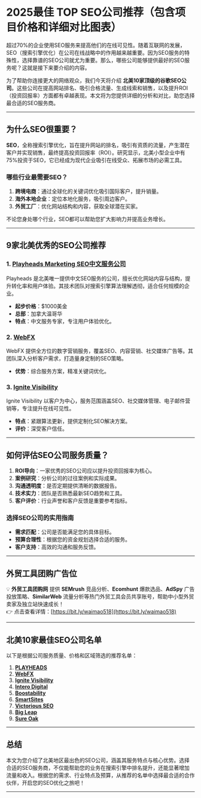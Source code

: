 # 2025最佳 TOP SEO公司推荐（包含项目价格和详细对比图表）

超过70%的企业使用SEO服务来提高他们的在线可见性。随着互联网的发展，SEO（搜索引擎优化）在公司在线战略中的作用越来越重要。因为SEO服务的特殊性，选择靠谱的SEO公司就尤为重要。那么，哪些公司能够提供最好的SEO服务呢？这就是接下来要介绍的内容。

为了帮助你连接更大的网络观众，我们今天将介绍 **北美10家顶级的谷歌SEO公司**。这些公司在提高网站排名、吸引合格流量、生成线索和销售，以及提升ROI（投资回报率）方面都有卓越表现。本文将为您提供详细的分析和对比，助您选择最合适的SEO服务商。

---

## 为什么SEO很重要？

**SEO**，全称搜索引擎优化，旨在提升网站的排名，吸引有资质的流量，产生潜在客户并实现销售，最终提高投资回报率（ROI）。研究显示，北美小型企业中有75%投资于SEO，它已经成为现代企业吸引在线受众、拓展市场的必需工具。

### 哪些行业最需要SEO？

1. **跨境电商**：通过全球化的关键词优化吸引国际客户，提升销量。
2. **海外本地企业**：定位本地化服务，吸引周边客户。
3. **外贸工厂**：优化网站结构和内容，获取全球潜在买家。

不论您身处哪个行业，SEO都可以帮助您扩大影响力并提高业务增长。

---

## 9家北美优秀的SEO公司推荐

### 1. [Playheads Marketing SEO中文服务公司](https://cn.playheads.ca/)

Playheads 是北美唯一提供中文SEO服务的公司，擅长优化网站内容与结构，提升转化率和用户体验。其技术团队对搜索引擎算法理解透彻，适合任何规模的企业。

- **起步价格**：$1000美金  
- **总部**：加拿大温哥华  
- **特点**：中文服务专家，专注用户体验优化。

### 2. [WebFX](https://www.webfx.com/)

WebFX 提供全方位的数字营销服务，覆盖SEO、内容营销、社交媒体广告等。其团队深入分析客户需求，打造量身定制的SEO策略。

- **优势**：综合服务方案，精准关键词优化。

### 3. [Ignite Visibility](https://ignitevisibility.com/)

Ignite Visibility 以客户为中心，服务范围涵盖SEO、社交媒体管理、电子邮件营销等，专注提升在线可见性。

- **特点**：紧跟算法更新，提供定制化SEO解决方案。  
- **评价**：深受客户信任。

---

## 如何评估SEO公司服务质量？

1. **ROI导向**：一家优秀的SEO公司应以提升投资回报率为核心。
2. **案例研究**：分析公司的过往案例和实际成果。
3. **沟通透明度**：是否定期提供清晰的数据报告。
4. **技术实力**：团队是否熟悉最新SEO趋势和工具。
5. **客户评价**：行业声誉和客户反馈是重要参考指标。

### 选择SEO公司的实用指南
- **需求匹配**：公司是否能满足您的具体目标。
- **预算合理性**：根据您的资金规划选择合适的服务。
- **客户支持**：高效的沟通和服务反馈。

---

## **外贸工具团购广告位**

💡 **外贸工具团购网** 提供 **SEMrush** 竞品分析、**Ecomhunt** 爆款选品、**AdSpy** 广告投放策略、**SimilarWeb** 流量分析等热门外贸工具会员共享账号，帮助中小型外贸卖家及独立站快速成长！  
👉 点击查看详情：[https://bit.ly/waimao518](https://bit.ly/waimao518)

---

## 北美10家最佳SEO公司名单

以下是根据公司服务质量、价格和区域筛选的推荐名单：

1. **[PLAYHEADS](https://cn.playheads.ca/)**
2. **[WebFX](https://www.webfx.com/)**
3. **[Ignite Visibility](https://ignitevisibility.com/)**
4. **[Intero Digital](https://www.interodigital.com/)**
5. **[Boostability](https://www.boostability.com/)**
6. **[SmartSites](https://www.smartsites.com/)**
7. **[Victorious SEO](https://victorious.com/)**
8. **[Big Leap](https://www.bigleap.com/)**
9. **[Sure Oak](https://sureoak.com/)**

---

## 总结

本文为您介绍了北美地区最出色的SEO公司，涵盖其服务特点与核心优势。选择合适的SEO服务商，不仅能帮助您的业务在搜索引擎中排名提升，还能显著增加流量和收入。根据您的需求、行业特点及预算，从推荐的名单中选择最合适的合作伙伴，开启您的SEO优化之旅吧！

---
